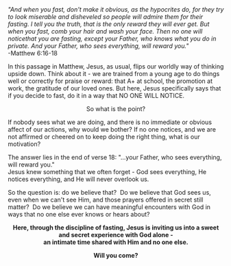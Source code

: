<p><em> </em></p>
<p><em>"And when you fast, don't make it obvious, as the hypocrites do, for they try to look miserable and disheveled so people will admire them for their fasting. I tell you the truth, that is the only reward they will ever get. But when you fast, comb your hair and wash your face. Then no one will noticethat you are fasting, except your Father, who knows what you do in private. And your Father, who sees everything, will reward you."</em><br />-Matthew 6:16-18</p>
<p>In this passage in Matthew, Jesus, as usual, flips our worldly way of thinking upside down. Think about it - we are trained from a young age to do things well or correctly for praise or reward: that A+ at school, the promotion at work, the gratitude of our loved ones. But here, Jesus specifically says that if you decide to fast, do it in a way that NO ONE WILL NOTICE.</p>
<p style="text-align: center;">So what is the point?</p>
<p>If nobody sees what we are doing, and there is no immediate or obvious affect of our actions, why would we bother? If no one notices, and we are not affirmed or cheered on to keep doing the right thing, what is our motivation?</p>
<p style="text-align: left;">The answer lies in the end of verse 18: "...your Father, who sees everything, will reward you." <br />Jesus knew something that we often forget - God sees everything, He notices everything, and He will never overlook us.</p>
<p style="text-align: left;">So the question is: do we believe that?  Do we believe that God sees us, even when we can't see Him, and those prayers offered in secret still matter?  Do we believe we can have meaningful encounters with God in ways that no one else ever knows or hears about?</p>
<p style="text-align: center;"><strong>Here, through the discipline of fasting, Jesus is inviting us into a sweet and secret experience with God alone - <br />an intimate time shared with Him and no one else. </strong></p>
<p style="text-align: center;"><strong>Will you come?</strong></p>